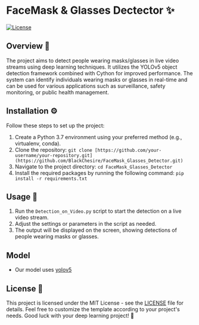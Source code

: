 
# FaceMask & Glasses Dectector ✨

[![License](https://img.shields.io/badge/License-MIT-blue.svg)](LICENSE)

## Overview 📌
The project aims to detect people wearing masks/glasses in live video streams using deep learning techniques. It utilizes the YOLOv5 object detection framework combined with Cython for improved performance. The system can identify individuals wearing masks or glasses in real-time and can be used for various applications such as surveillance, safety monitoring, or public health management.

## Installation ⚙️

Follow these steps to set up the project:

1. Create a Python 3.7 environment using your preferred method (e.g., virtualenv, conda).
2. Clone the repository: `git clone [https://github.com/your-username/your-repository.git](https://github.com/BlackChesire/FaceMask_Glasses_Detector.git)`
3. Navigate to the project directory: `cd FaceMask_Glasses_Detector`
4. Install the required packages by running the following command: `pip install -r requirements.txt`


## Usage 🚀
1. Run the `Detection_on_Video.py` script to start the detection on a live video stream.
2. Adjust the settings or parameters in the script as needed.
3. The output will be displayed on the screen, showing detections of people wearing masks or glasses.

## Model
- Our model uses [yolov5](https://github.com/ultralytics/yolov5)

## License 📄

This project is licensed under the MIT License - see the [LICENSE](LICENSE) file for details.
Feel free to customize the template according to your project's needs. Good luck with your deep learning project! 🎉
